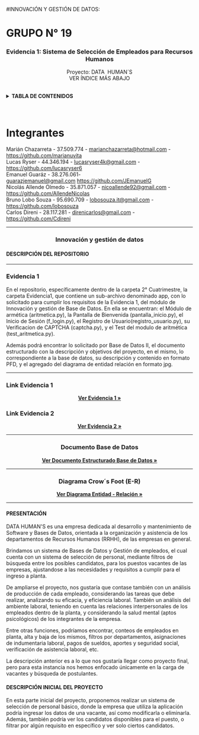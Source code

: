 #INNOVACIÓN Y GESTIÓN DE DATOS: 

# GRUPO N° 19

<div id="top"></div>

<div align="center">
<h3 align="center">Evidencia 1: Sistema de Selección de Empleados para Recursos Humanos</h3>
 <p align="center">
    Proyecto: DATA  HUMAN´S
    <br />
    VER ÍNDICE MÁS ABAJO
    <br />
    <br />
  </p>
</div>

<!-- INDICE -->
<details>
  <summary><strong>TABLA DE CONTENIDOS</strong></summary>
  <ul>
    <li>
      <a href="#integrantes">Integrantes</a>
    </li>
    <li><a href="#programaciónI">Innovación y gestión de datos</a>
     <ul>
        <li><a href="#descripciónrepo">Descripción del repositorio</a></li>
         <li><a href="#docbbdd">Documento Base de Datos</a></li>
        <li><a href="#bbdd">Diagrama Entidad-Relación</a></li> 
        <li><a href="#presentación">Presentación del proyecto</a></li>
        <li><a href="#descripción">Descripción inicial</a></li>
      </ul>
    </li>
  </ul>
</details>

<br />
<br />

<!-- INTEGRANTES -->

# Integrantes

Marián Chazarreta - 37.509.774 - marianchazarreta@hotmail.com - https://github.com/marianuvita</br>
Lucas Ryser - 44.346.194 - lucasryser4k@gmail.com - https://github.com/lucasryser6</br>
Emanuel Guaráz - 38.276.061- guarazjemanuel@gmail.com https://github.com/JEmanuelG</br>
Nicolás Allende Olmedo - 35.871.057 - nicoallende92@gmail.com - https://github.com/AllendeNicolas</br>
Bruno Lobo Souza - 95.690.709 - lobosouza.it@gmail.com - https://github.com/lobosouza</br>
Carlos Direni - 28.117.281 - direnicarlos@gmail.com - https://github.com/Cdireni</br>

<hr />

<h3 align="center" id="programaciónI">Innovación y gestión de datos</h3>

<h4 id='descripciónrepo'><strong>DESCRIPCIÓN DEL REPOSITORIO</strong></h4>
<hr/>
<h3> Evidencia 1</h3>

<p>En el repositorio, específicamente dentro de la carpeta 2° Cuatrimestre, la carpeta Evidencia1, que contiene un sub-archivo denominado app, con lo solicitado para cumplir los requisitos de la Evidencia 1, del módulo de Innovación y gestión de Base de Datos. En ella se encuentran: el Módulo de armética (aritmetica.py), la Pantalla de Bienvenida (pantalla_inicio.py), el Inicio de Sesión (f_login.py), el Registro de Usuario(registro_usuario.py), su Verificacion de CAPTCHA (captcha.py), y el Test del modulo de aritmética (test_aritmetica.py).
 
Además podrá encontrar lo solicitado por Base de Datos II, el documento estructurado con la descripción y objetivos del proyecto, en el mismo, lo correspondiente a la base de datos, su descripción y contenido en formato PFD, y el agregado del diagrama de entidad relación en formato jpg.</p>
<hr/>
<h3> Link Evidencia 1</h3>
<p align="center"><a href="https://github.com/AllendeNicolas/ispc-tpi-2024/tree/main/2%C2%B0%20Cuatrimestre/Evidencia1"><strong>Ver Evidencia 1 »</strong></a></p>

<h3> Link Evidencia 2</h3>
<p align="center"><a href="https://github.com/AllendeNicolas/ispc-tpi-2024/tree/main/2%C2%B0%20Cuatrimestre/Evidencia2%20"><strong>Ver Evidencia 2 »</strong></a></p>

<hr/>

<h3 align="center" id="docbbdd">Documento Base de Datos</h3>
<p align="center"><a href="https://github.com/AllendeNicolas/ispc-tpi-2024/blob/main/2%C2%B0%20Cuatrimestre/Evidencia1/db/Documento%20Base%20de%20Datos-Proyecto%20DataHumans.pdf"><strong>Ver Documento Estructurado Base de Datos »</strong></a></p>

<hr/>

<h3 align="center" id="bbdd">Diagrama Crow´s Foot (E-R)</h3>
<p align="center"><a href="https://github.com/AllendeNicolas/ispc-tpi-2024/blob/main/2%C2%B0%20Cuatrimestre/Evidencia1/db/PROYECTO%20DATA%20HUMAN%C2%B4S%20DCF%20(con%20Usuario_id).jpeg"><strong>Ver Diagrama Entidad - Relación »</strong></a></p>

<hr/>
<h4 id='presentación'><strong>PRESENTACIÓN</strong></h4>

<p>DATA HUMAN'S es una empresa dedicada al desarrollo y mantenimiento de Software y Bases de Datos, orientada a la organización y asistencia de los departamentos de Recursos Humanos (RRHH), de las empresas en general.</p>

<p>Brindamos un sistema de Bases de Datos y Gestión de empleados, el cual cuenta con un sistema de selección de personal, mediante filtros de búsqueda entre los posibles candidatos, para los puestos vacantes de las empresas, ajustandose a las necesidades y requisitos a cumplir para el ingreso a planta.</p>

<p>De ampliarse el proyecto, nos gustaría que contase también con un análisis de producción de cada empleado, considerando las tareas que debe realizar, analizando su eficacia, y eficiencia laboral. También un análisis del ambiente laboral, teniendo en cuenta las relaciones interpersonales de los empleados dentro de la planta, y considerando la salud mental (aptos psicológicos) de los integrantes de la empresa.</p>

<p>Entre otras funciones, podríamos encontrar, conteos de empleados en planta, alta y baja de los mismos, filtros por departamentos, asignaciones de indumentaria laboral, pagos de sueldos, aportes y seguridad social, verificación de asistencia laboral, etc.</p>

<p>La descripción anterior es a lo que nos gustaría llegar como proyecto final, pero para esta instancia nos hemos enfocado únicamente en la carga de vacantes y búsqueda de postulantes.</p>

<h4 id='descripción'><strong>DESCRIPCIÓN INICIAL DEL PROYECTO</strong></h4>

En esta parte inicial del proyecto, proponemos realizar un sistema de selección de personal básico, donde la empresa que utiliza la aplicación podría ingresar los datos de una vacante, así como modificarla o eliminarla. Además, también podría ver los candidatos disponibles para el puesto, o filtrar por algún requisito en específico y ver solo ciertos candidatos.
